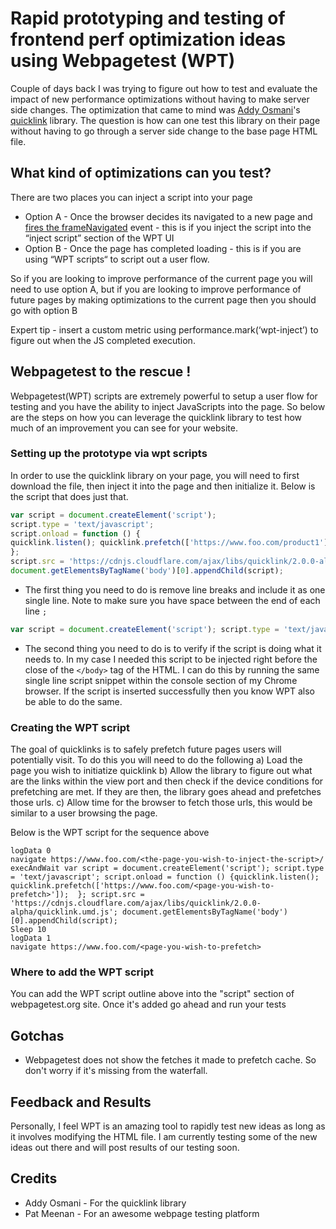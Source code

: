 # Rapid prototyping and testing of frontend perf optimization ideas using Webpagetest (WPT)

Couple of days back I was trying to figure out how to test and evaluate the impact of new performance optimizations without having to make server side changes. The optimization that came to mind was [Addy Osmani](https://twitter.com/addyosmani)'s [quicklink](https://github.com/GoogleChromeLabs/quicklink/issues) library. The question is how can one test this library on their page without having to go through a server side change to the base page HTML file. 

## What kind of optimizations can you test? 

There are two places you can inject a script into your page
* Option A - Once the browser decides its navigated to a new page and [fires the frameNavigated](https://github.com/WPO-Foundation/wptagent/blob/56b8c4931864cae6cabe38f2e70f5c9ec75a23a1/internal/devtools.py#L945) event  - this is if you inject the script into the “inject script” section of the WPT UI
* Option B - Once the page has completed loading - this is if you are using “WPT scripts“ to script out a user flow. 

So if you are looking to improve performance of the current page you will need to use option A, but if you are looking to improve performance of future pages by making optimizations to the current page then you should go with option B

Expert tip - insert a custom metric using performance.mark(‘wpt-inject’) to figure out when the JS completed execution.

## Webpagetest to the rescue !

Webpagetest(WPT) scripts are extremely powerful to setup a user flow for testing and you have the ability to inject JavaScripts into the page. So below are the steps on how you can leverage the quicklink library to test how much of an improvement you can see for your website. 

### Setting up the prototype via wpt scripts
In order to use the quicklink library on your page, you will need to first download the file, then inject it into the page and then initialize it. Below is the script that does just that.
```javascript
var script = document.createElement('script'); 
script.type = 'text/javascript'; 
script.onload = function () {
quicklink.listen(); quicklink.prefetch(['https://www.foo.com/product1']); 
}; 
script.src = 'https://cdnjs.cloudflare.com/ajax/libs/quicklink/2.0.0-alpha/quicklink.umd.js'; 
document.getElementsByTagName('body')[0].appendChild(script);
```
* The first thing you need to do is remove line breaks and include it as one single line. Note to make sure you have space between the end of each line ```; ```
```javascript 
var script = document.createElement('script'); script.type = 'text/javascript'; script.onload = function () {quicklink.listen(); quicklink.prefetch(['https://www.foo.com/product1']); }; script.src = 'https://cdnjs.cloudflare.com/ajax/libs/quicklink/2.0.0-alpha/quicklink.umd.js'; document.getElementsByTagName('body')[0].appendChild(script);
```

* The second thing you need to do is to verify if the script is doing what it needs to. In my case I needed this script to be injected right before the close of the ```</body>``` tag of the HTML. I can do this by running the same single line script snippet within the console section of my Chrome browser. If the script is inserted successfully then you know WPT also be able to do the same. 

### Creating the WPT script 
The goal of quicklinks is to safely prefetch future pages users will potentially visit. To do this you will need to do the following 
a) Load the page you wish to initiatize quicklink
b) Allow the library to figure out what are the links within the view port and then check if the device conditions for prefetching are met. If they are then, the library goes ahead and prefetches those urls. 
c) Allow time for the browser to fetch those urls, this would be similar to a user browsing the page. 

Below is the WPT script for the sequence above 
```
logData 0
navigate https://www.foo.com/<the-page-you-wish-to-inject-the-script>/
execAndWait var script = document.createElement('script'); script.type = 'text/javascript'; script.onload = function () {quicklink.listen(); quicklink.prefetch(['https://www.foo.com/<page-you-wish-to-prefetch>']);  }; script.src = 'https://cdnjs.cloudflare.com/ajax/libs/quicklink/2.0.0-alpha/quicklink.umd.js'; document.getElementsByTagName('body')[0].appendChild(script);
Sleep 10 
logData 1
navigate https://www.foo.com/<page-you-wish-to-prefetch>
```

### Where to add the WPT script
You can add the WPT script outline above into the "script" section of webpagetest.org site. Once it's added go ahead and run your tests

## Gotchas 
* Webpagetest does not show the fetches it made to prefetch cache. So don't worry if it's missing from the waterfall.

## Feedback and Results
Personally, I feel WPT is an amazing tool to rapidly test new ideas as long as it involves modifying the HTML file. I am currently testing some of the new ideas out there and will post results of our testing soon. 

## Credits 
* Addy Osmani - For the quicklink library
* Pat Meenan - For an awesome webpage testing platform



